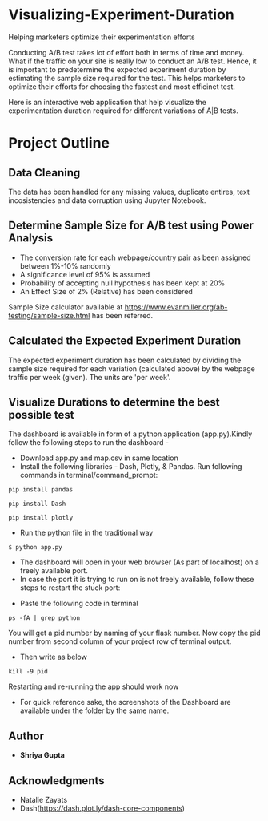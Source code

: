 # Visualizing-Experiment-Duration

Helping marketers optimize their experimentation efforts

Conducting A/B test takes lot of effort both in terms of time and money. What if the traffic on your site is really low to conduct an A/B test. Hence, it is important to predetermine the expected experiment duration by estimating the sample size required for the test. This helps marketers to optimize their efforts for choosing the fastest and most efficinet test.

Here is an interactive web application that help visualize the experimentation duration required for different variations of A|B tests. 

# Project Outline 
## Data Cleaning 
The data has been handled for any missing values, duplicate entires, text incosistencies and data corruption using Jupyter Notebook. 

## Determine Sample Size for A/B test using Power Analysis 
* The conversion rate for each webpage/country pair as been assigned between 1%-10% randomly
* A significance level of 95% is assumed
* Probability of accepting null hypothesis has been kept at 20%
* An Effect Size of 2% (Relative) has been considered

Sample Size calculator available at https://www.evanmiller.org/ab-testing/sample-size.html has been referred.


## Calculated the Expected Experiment Duration 
The expected experiment duration has been calculated by dividing the sample size required for each variation (calculated above) by the webpage traffic per week (given). 
The units are 'per week'.


## Visualize Durations to determine the best possible test 
The dashboard is available in form of a python application (app.py).Kindly follow the following steps to run the dashboard -
* Download app.py and map.csv in same location
* Install the following libraries - Dash, Plotly, & Pandas. Run following commands in terminal/command_prompt:
```
pip install pandas
```
```
pip install Dash 
```
```
pip install plotly
```


* Run the python file in the traditional way
```
$ python app.py
```
* The dashboard will open in your web browser (As part of localhost) on a freely available port.
* In case the port it is trying to run on is not freely available, follow these steps to restart the stuck port:
 - Paste the following code in terminal
 ```
 ps -fA | grep python
 ```
You will get a pid number by naming of your flask number. Now copy the pid number from second column of your project row of terminal output.

- Then write as below
```
kill -9 pid
```
Restarting and re-running the app should work now

* For quick reference sake, the screenshots of the Dashboard are available under the folder by the same name.


## Author

* **Shriya Gupta** 

## Acknowledgments

* Natalie Zayats
* Dash(https://dash.plot.ly/dash-core-components)




